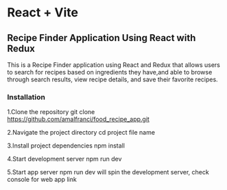 # React + Vite

##  Recipe Finder Application Using React with Redux
 This is a Recipe Finder application using React and Redux that allows users to search for recipes based on ingredients they have,and
 able to browse through search results, view recipe details, and save their favorite recipes.

 ### Installation
1.Clone the repository git clone https://github.com/amalfranci/food_recipe_app.git

2.Navigate the project directory cd project file name

3.Install project dependencies npm install

4.Start development server npm run dev

5.Start app server npm run dev will spin the development server, check console for web app link
 

